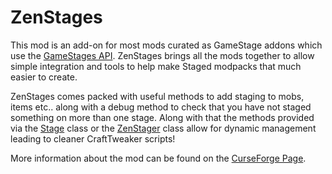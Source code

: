# ZenStages

This mod is an add-on for most mods curated as GameStage addons which use the [GameStages API](https://minecraft.curseforge.com/projects/game-stages). ZenStages brings all the mods together to allow simple integration and tools to help make Staged modpacks that much easier to create.

ZenStages comes packed with useful methods to add staging to mobs, items etc.. along with a debug method to check that you have not staged something on more than one stage. Along with that the methods provided via the [Stage](/Mods/GameStages/ZenStages/Stage/) class or the [ZenStager](/Mods/GameStages/ZenStages/ZenStager/) class allow for dynamic management leading to cleaner CraftTweaker scripts!

More information about the mod can be found on the [CurseForge Page](https://minecraft.curseforge.com/projects/zenstages).